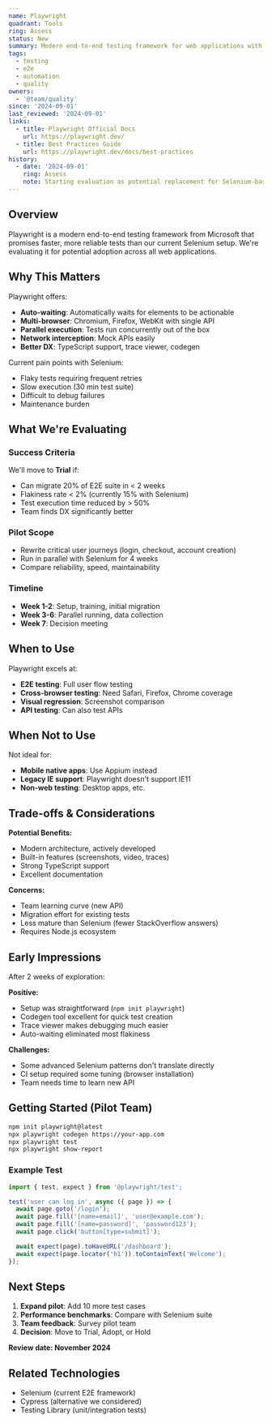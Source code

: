 ```yaml
---
name: Playwright
quadrant: Tools
ring: Assess
status: New
summary: Modern end-to-end testing framework for web applications with support for multiple browsers and excellent developer experience.
tags:
  - testing
  - e2e
  - automation
  - quality
owners:
  - '@team/quality'
since: '2024-09-01'
last_reviewed: '2024-09-01'
links:
  - title: Playwright Official Docs
    url: https://playwright.dev/
  - title: Best Practices Guide
    url: https://playwright.dev/docs/best-practices
history:
  - date: '2024-09-01'
    ring: Assess
    note: Starting evaluation as potential replacement for Selenium-based E2E tests
---
```


## Overview

Playwright is a modern end-to-end testing framework from Microsoft that promises faster, more reliable tests than our current Selenium setup. We're evaluating it for potential adoption across all web applications.

## Why This Matters

Playwright offers:
- **Auto-waiting**: Automatically waits for elements to be actionable
- **Multi-browser**: Chromium, Firefox, WebKit with single API
- **Parallel execution**: Tests run concurrently out of the box
- **Network interception**: Mock APIs easily
- **Better DX**: TypeScript support, trace viewer, codegen

Current pain points with Selenium:
- Flaky tests requiring frequent retries
- Slow execution (30 min test suite)
- Difficult to debug failures
- Maintenance burden

## What We're Evaluating

### Success Criteria

We'll move to **Trial** if:
- Can migrate 20% of E2E suite in < 2 weeks
- Flakiness rate < 2% (currently 15% with Selenium)
- Test execution time reduced by > 50%
- Team finds DX significantly better

### Pilot Scope

- Rewrite critical user journeys (login, checkout, account creation)
- Run in parallel with Selenium for 4 weeks
- Compare reliability, speed, maintainability

### Timeline

- **Week 1-2**: Setup, training, initial migration
- **Week 3-6**: Parallel running, data collection
- **Week 7**: Decision meeting

## When to Use

Playwright excels at:
- **E2E testing**: Full user flow testing
- **Cross-browser testing**: Need Safari, Firefox, Chrome coverage
- **Visual regression**: Screenshot comparison
- **API testing**: Can also test APIs

## When Not to Use

Not ideal for:
- **Mobile native apps**: Use Appium instead
- **Legacy IE support**: Playwright doesn't support IE11
- **Non-web testing**: Desktop apps, etc.

## Trade-offs & Considerations

**Potential Benefits:**
- Modern architecture, actively developed
- Built-in features (screenshots, video, traces)
- Strong TypeScript support
- Excellent documentation

**Concerns:**
- Team learning curve (new API)
- Migration effort for existing tests
- Less mature than Selenium (fewer StackOverflow answers)
- Requires Node.js ecosystem

## Early Impressions

After 2 weeks of exploration:

**Positive:**
- Setup was straightforward (`npm init playwright`)
- Codegen tool excellent for quick test creation
- Trace viewer makes debugging much easier
- Auto-waiting eliminated most flakiness

**Challenges:**
- Some advanced Selenium patterns don't translate directly
- CI setup required some tuning (browser installation)
- Team needs time to learn new API

## Getting Started (Pilot Team)

```bash
npm init playwright@latest
npx playwright codegen https://your-app.com
npx playwright test
npx playwright show-report
```

### Example Test

```typescript
import { test, expect } from '@playwright/test';

test('user can log in', async ({ page }) => {
  await page.goto('/login');
  await page.fill('[name=email]', 'user@example.com');
  await page.fill('[name=password]', 'password123');
  await page.click('button[type=submit]');

  await expect(page).toHaveURL('/dashboard');
  await expect(page.locator('h1')).toContainText('Welcome');
});
```

## Next Steps

1. **Expand pilot**: Add 10 more test cases
2. **Performance benchmarks**: Compare with Selenium suite
3. **Team feedback**: Survey pilot team
4. **Decision**: Move to Trial, Adopt, or Hold

**Review date: November 2024**

## Related Technologies

- Selenium (current E2E framework)
- Cypress (alternative we considered)
- Testing Library (unit/integration tests)
